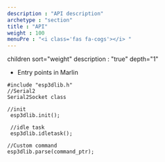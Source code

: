 ```yaml
---
description : "API description"
archetype : "section"
title : "API"
weight : 100
menuPre : "<i class='fas fa-cogs'></i> "
---
```


children sort="weight" description : "true" depth="1"

* Entry points in Marlin
```
#include "esp3dlib.h"
//Serial2
Serial2Socket class
```
```
//init
 esp3dlib.init();
```
```
 //idle task
 esp3dlib.idletask();
```
```
//Custom command
esp3dlib.parse(command_ptr);
```